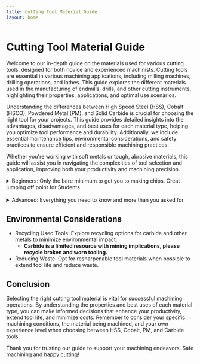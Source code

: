 ```yaml
---
title: Cutting Tool Material Guide
layout: home
---
```


# Cutting Tool Material Guide

Welcome to our in-depth guide on the materials used for various cutting tools, designed for both novice and experienced machinists. Cutting tools are essential in various machining applications, including milling machines, drilling operations, and lathes. This guide explores the different materials used in the manufacturing of endmills, drills, and other cutting instruments, highlighting their properties, applications, and optimal use scenarios.

Understanding the differences between High Speed Steel (HSS), Cobalt (HSCO), Powdered Metal (PM), and Solid Carbide is crucial for choosing the right tool for your projects. This guide provides detailed insights into the advantages, disadvantages, and best uses for each material type, helping you optimize tool performance and durability. Additionally, we include essential maintenance tips, environmental considerations, and safety practices to ensure efficient and responsible machining practices.

Whether you're working with soft metals or tough, abrasive materials, this guide will assist you in navigating the complexities of tool selection and application, improving both your productivity and machining precision.

<details markdown=block>

  <summary markdown=span>Beginners: Only the bare minimum to get you to making chips. Great jumping off point for Students</summary>

## High Speed Steel (HSS)

Made from a blend of chromium, tungsten, and molybdenum, HSS offers greater hardness, toughness, and durability compared to conventional carbon steel. It is well-suited for both ferrous and nonferrous metals, withstanding higher temperatures and wear during milling operations.

### Advantages

- **Economical:** Cost-effective compared to advanced materials.
- **Tough and Forgiving:** Ideal for operators with less experience.
- **Shock Absorbing:** Suitable for less rigid setups.
- **Versatile:** Works with various materials.

## Solid Carbide (Carbide)

This material is a composite of carbon and tungsten, forming a highly resistant compound. Carbide endmills are preferred for their ability to maintain performance under demanding conditions, such as machining hard materials and achieving high-quality surface finishes. They are particularly effective in newer milling machines that operate at high speeds.

### Advantages

- **Hardness and Durability:** Provides the longest tool life.
- **Longest Tool Life:** Outlasts Cobalt & HSS by 10-20 times reducing cost over the long run.
- **Efficiency:** Allows higher feed rates and RPM, can run 3 to 5 times faster feed rates and Higher RPM than Cobalt tooling.


## Our Recommendation For Beginners

- **Starting Tools:** We recommend starting with HSS tooling when you're new to CNC or manual milling. This is because HSS is more forgiving of errors, which are common as you learn to home/zero your machine, set up work-piece holding, and perform basic operations.
- **Progression:** Once you're comfortable with basic machining tasks and less likely to make costly mistakes, transitioning to carbide tools can significantly enhance your efficiency, skipping other tool materials all together.

 </details>
 
 <br>
 
<details markdown=block>

  <summary markdown=span>Advanced: Everything you need to know and more than you asked for</summary>

## High Speed Steel (HSS)

Made from a blend of chromium, tungsten, and molybdenum, HSS offers greater hardness, toughness, and durability compared to conventional carbon steel. It is well-suited for both ferrous and nonferrous metals, withstanding higher temperatures and wear during milling operations.

### Advantages

- **Economical:** Cost-effective compared to advanced materials.
- **Tough and Forgiving:** Ideal for operators with less experience.
- **Shock Absorbing:** Suitable for less rigid setups.
- **Versatile:** Works with various materials.
- **Red Hardness:** Maintains hardness up to 1000°F without significant dulling.
- **Easy to Resharpen:** Simplifies maintenance and extends tool life.

### Disadvantages

- **Rust:** May rust when used with coolant and improper storage.
- **Lower Productivity:** Must use slower feeds and speeds compared to more expensive materials.

### Grades/Types/Compositions

- Grades
    - **4241**
        - Common grade available in hardware stores.
    - **4341**
        - Offers slightly better wear resistance.
    - **6542 (M2)**
        - High molybdenum content for superior strength and heat resistance.
        - A popular choice for its durability in machining.

### Use Cases

- **Work-piece Materials**
    - **Soft Steels:** HSS endmills work well with lower hardness steels. They can handle the material without wearing out too quickly, which makes them a cost-effective choice for many standard milling operations.
    - **Non-Ferrous Metals:** Materials like aluminum and brass are ideal for HSS endmills. These metals are softer and non-abrasive, allowing HSS endmills to perform effectively without excessive wear.
    - **Plastics:** HSS is suitable for cutting many plastics. Its sharpness and resistance to wear at lower temperatures make it a good choice for precise cuts in various plastic materials.
    - **Wood:** HSS endmills can also be used effectively in woodworking. They are capable of cutting through wood cleanly and maintaining a sharp edge, even with repeated use.
- **Machine Compatibility:**
    - Ideal for use with drill presses and hand power tools due to its toughness and shock absorption.
    - Ideal for less rigid manual mills and CNC machines.

## Cobalt (HSCO)

Cobalt endmills, which are HSS tools enhanced with 5-10% cobalt, offer improved hardness and heat resistance. This makes them suitable for tougher materials that standard HSS cannot handle effectively, such as stainless steel and titanium alloys.

### Advantages

- **Harder than plain HSS:** Better heat and wear resistance.
- **Enhanced Performance:** Offers comprehensive performance enhancements over standard HSS.
- **Easy to Resharpen.**

### Grades/Types/Compositions

- **M35 (Cobalt):** Typically 5% Cobalt.
- **M42 (Super Cobalt):** Higher Cobalt content (Typically 8%) for increased performance.

### Use Cases

- **Work-piece Materials**
    - **Harder Steels:** Cobalt endmills excel in cutting through tougher steels, including high carbon and alloy steels. Their increased heat resistance allows them to maintain their integrity and sharpness even at higher cutting temperatures.
    - **Stainless Steel:** This material is known for its toughness and tendency to work-harden. Cobalt endmills are well-suited for this application due to their ability to withstand the heat generated during machining, preventing premature wear.
    - **Titanium Alloys:** These materials are both strong and abrasive, and they require a tool that can withstand high temperatures without losing hardness. Cobalt endmills are a good choice here, as their 5-10% cobalt content provides the necessary durability and heat resistance.
    - **Nickel Alloys:** Alloys like Inconel are extremely hard to machine due to their high work-hardening rates and high-temperature resilience. Cobalt endmills are effective for these materials due to their enhanced heat and wear resistance.
    - **Cast Irons:** While HSS can also be used for cast irons, cobalt endmills offer longer tool life and improved performance due to their toughness, especially with more abrasive cast irons or those with higher hardness levels.

## Powdered Metal (PM)

Powdered Metal Endmills are made from powdered metals that are pressed and sintered to form the tool. They generally consist of high-speed steel (HSS) materials with additional elements such as cobalt or vanadium to enhance performance. They are particularly valuable for applications involving variable cutting loads and for machining tool steels and hardened steels.

### Advantages

- **Shock Resistance:** Excellent for applications involving variable cutting loads. They perform well in applications involving variable cutting loads and are particularly effective in cutting tool steels and hardened materials without chipping.

### Disadvantages

- **Cost:** More expensive than HSS and Cobalt.

### Grades/Types/Compositions

- **Finer Grain Structure:** Due to the powder metallurgy process.
- **PM M4:** Known for superior red hardness and wear resistance.

### Use Cases

- **Work-piece Materials**
    - **Hardened Steels:** PM endmills are particularly effective for machining tool steels and other hardened steels. Their toughness and wear resistance make them suitable for cutting materials with high hardness levels without excessive wear or chipping.
    - **Stainless Steels:** Known for their work-hardening properties and abrasive nature, stainless steels are well-suited for PM endmills. The fine grain structure of PM endmills allows for a sharp cutting edge that can maintain its integrity under the high temperatures generated when machining stainless steel.
    - **Titanium Alloys:** These materials are challenging to machine due to their strength and tendency to adhere to the cutting tool. PM endmills, particularly those with specific coatings, can effectively handle titanium by reducing wear and preventing material buildup on the cutting edge.
    - **Nickel-based Alloys:** Alloys such as Inconel and Waspaloy are used in high-temperature applications and are notoriously tough to machine. PM endmills, with their superior red hardness and durability, are capable of handling these materials, especially when high precision and finish quality are required.
    - **High-Temperature Alloys:** Other high-temperature alloys, including those used in aerospace applications, require tools that can withstand the extreme conditions without losing hardness. PM endmills are designed to excel in these environments, making them a preferred choice for aerospace component machining.
    - **Cast Irons:** While cast irons can often be machined using less advanced tools, PM endmills provide a higher level of performance, particularly with abrasive or high-silicon cast irons, due to their wear resistance and ability to maintain a sharp cutting edge.

## Solid Carbide (Carbide)

This material is a composite of carbon and tungsten, forming a highly resistant compound. Carbide endmills are preferred for their ability to maintain performance under demanding conditions, such as machining hard materials and achieving high-quality surface finishes. They are particularly effective in newer milling machines that operate at high speeds.

### Advantages

- **Hardness and Durability:** Provides the longest tool life.
- **Longest Tool Life:** Outlasts Cobalt & HSS by 10-20 times reducing cost over the long run.
- **Efficiency:** Allows higher feed rates and RPM, can run 3 to 5 times faster feed rates and Higher RPM than Cobalt tooling.
- **High Precision:** Capable of producing fine finishes and precise cuts, especially in tough materials.

### Disadvantages

- **Cost:** High initial investment, offset by longer lifespan with proper use.
- **Brittleness:** Carbide is unsuitable for "flexible" applications and should not be used in hand drills where tool flexing is likely.
- **Thermal Sensitivity:** Requires careful handling of cooling methods. Susceptible to thermal shock, most provide continuous OR no cooling, do not use a spray bottle
- Needs specialized equipment like a diamond grinder for resharpening.

### Grades/Types/Compositions

- **Micro-grain Structure:** Finer grains leads to improved finish and tool life
- Tungsten Carbide (WC)
    - Primary Carbide Component
- Titanium Carbide (TiC)
    - Added to increase resistance to abrasive wear or cratering of ship forming surface
- Tantalum Carbide (TaC)
    - Added to increase resistance to cutting edge deformation at higher temperatures during heavy cuts

### Use Cases

- **High Precision Manufacturing:** Essential for achieving fine finishes in hard materials.
- **Work-piece Materials**
    - **Hardened Steels:** Carbide endmills excel at machining steels with high hardness levels (above 45 HRC), including tool steels and die steels. Their hardness allows them to maintain a sharp edge and resist wear during the machining of these tough materials.
    - **Stainless Steels:** The toughness and thermal resistance of carbide make it ideal for cutting austenitic, martensitic, and duplex varieties of stainless steel, which are commonly used in the medical and aerospace industries.
    - **Titanium Alloys:** These alloys, such as Titanium 6Al-4V, are notoriously difficult to machine due to their strength and low thermal conductivity. Carbide endmills can operate at high speeds necessary to prevent material build-up on the cutting edge, thereby avoiding premature tool failure.
    - **Nickel-based Alloys:** Materials like Inconel and Monel are used in aerospace and marine applications due to their corrosion resistance and strength at high temperatures. Carbide endmills are one of the few tools hard enough to effectively cut these materials efficiently.
    - **Composite Materials:** Carbide is often used to machine carbon fiber-reinforced plastics (CFRP) and metal matrix composites (MMC). Its hardness and wear resistance are critical for achieving clean cuts and preventing material fraying or delamination.
    - **Precious Metals:** For industries working with precious metals like platinum, gold, and silver, where precision and finish quality are paramount, carbide endmills provide the necessary accuracy and surface finish.
    - **Aluminum Alloys:** Although softer, high-silicon aluminum alloys and other abrasive aluminum types can be effectively machined using carbide tools, particularly when a fine finish is required or when working at very high speeds.
    - **Hard Plastics and Acrylics:** For hard plastics and engineering polymers such as polycarbonate, PEEK, and acrylic, carbide endmills ensure smooth finishes and sharp, clean cuts without the material melting or deforming.

### Notes

- Must use high quality tool holders due to Carbide's brittleness and the higher cutting speeds

</details>

## Environmental Considerations

- Recycling Used Tools: Explore recycling options for carbide and other metals to minimize environmental impact.
    - **Carbide is a limited resource with mining implications, please recycle broken and worn tooling.**
- Reducing Waste: Opt for resharpenable tool materials when possible to extend tool life and reduce waste.

## Conclusion

Selecting the right cutting tool material is vital for successful machining operations. By understanding the properties and best uses of each material type, you can make informed decisions that enhance your productivity, extend tool life, and minimize costs. Remember to consider your specific machining conditions, the material being machined, and your own experience level when choosing between HSS, Cobalt, PM, and Carbide tools.

Thank you for trusting our guide to support your machining endeavors. Safe machining and happy cutting!
